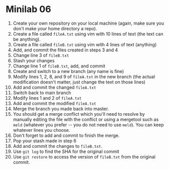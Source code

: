 # Minilab 06

1. Create your own repository on your local machine
   (again, make sure you don't make your home directory a repo).
2. Create a file called `fileA.txt` using vim with 10 lines of text (the text can
   be anything).
3. Create a file called `fileB.txt` using vim with 4 lines of text (anything)
4. Add, and commit the files created in steps 3 and 4
5. Change line 3 of `fileB.txt`
6. Stash your changes
7. Change line 1 of `fileB.txt`, add, and commit
8. Create and switch to a new branch (any name is fine)
9. Modify lines 1, 2, 8, and 9 of `fileA.txt` in the new branch
   (the actual modification doesn't matter, just change the text
   on those lines)
10. Add and commit the changed `fileA.txt`
11. Switch back to main branch
12. Modify lines 1 and 2 of `fileA.txt`
13. Add and commit the modified `fileA.txt`
14. Merge the branch you made back into master.
15. You should get a merge conflict which you'll need to resolve
    by manually editing the file with the conflict or using
    a mergetool such as `meld` (whatever you prefer -- you do
    not need to use `meld`).  You can keep whatever lines you
    choose.
16. Don't forget to add and commit to finish the merge.
17. Pop your stash made in step 6
18. Add and commit the changes to `fileB.txt`.
19. Use `git log` to find the SHA for the original commit
20. Use `git restore` to access the version of `fileB.txt`
   from the original commit.
